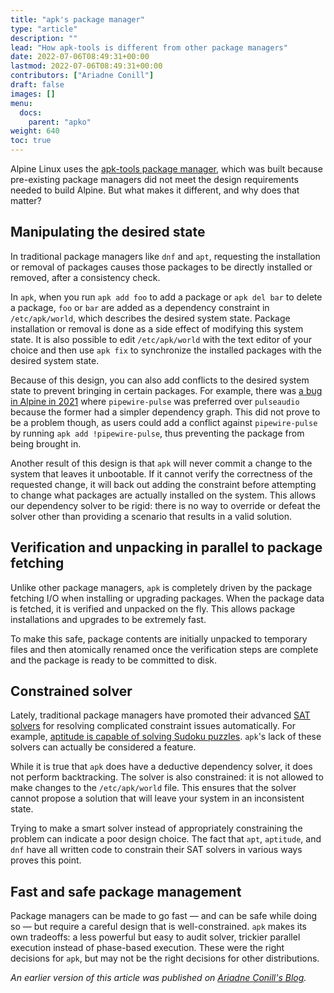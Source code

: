 ```yaml
---
title: "apk's package manager"
type: "article"
description: ""
lead: "How apk-tools is different from other package managers"
date: 2022-07-06T08:49:31+00:00
lastmod: 2022-07-06T08:49:31+00:00
contributors: ["Ariadne Conill"]
draft: false
images: []
menu:
  docs:
    parent: "apko"
weight: 640
toc: true
---
```


Alpine Linux uses the [apk-tools package manager](https://gitlab.alpinelinux.org/alpine/apk-tools), which was built because pre-existing package managers did not meet the design requirements needed to build Alpine. But what makes it different, and why does that matter?

## Manipulating the desired state 

In traditional package managers like `dnf` and `apt`, requesting the installation or removal of packages causes those packages to be directly installed or removed, after a consistency check.

In `apk`, when you run `apk add foo` to add a package or `apk del bar` to delete a package, `foo` or `bar` are added as a dependency constraint in `/etc/apk/world`, which describes the desired system state. Package installation or removal is done as a side effect of modifying this system state. It is also possible to edit `/etc/apk/world` with the text editor of your choice and then use `apk fix` to synchronize the installed packages with the desired system state.

Because of this design, you can also add conflicts to the desired system state to prevent bringing in certain packages. For example, there was [a bug in Alpine in 2021](https://gitlab.alpinelinux.org/alpine/apk-tools/-/issues/10742) where `pipewire-pulse` was preferred over `pulseaudio` because the former had a simpler dependency graph. This did not prove to be a problem though, as users could add a conflict against `pipewire-pulse` by running `apk add !pipewire-pulse`, thus preventing the package from being brought in. 

Another result of this design is that `apk` will never commit a change to the system that leaves it unbootable. If it cannot verify the correctness of the requested change, it will back out adding the constraint before attempting to change what packages are actually installed on the system. This allows our dependency solver to be rigid: there is no way to override or defeat the solver other than providing a scenario that results in a valid solution.

## Verification and unpacking in parallel to package fetching

Unlike other package managers, `apk` is completely driven by the package fetching I/O when installing or upgrading packages. When the package data is fetched, it is verified and unpacked on the fly. This allows package installations and upgrades to be extremely fast.

To make this safe, package contents are initially unpacked to temporary files and then atomically renamed once the verification steps are complete and the package is ready to be committed to disk.

## Constrained solver

Lately, traditional package managers have promoted their advanced [SAT solvers](https://en.wikipedia.org/wiki/SAT_solver) for resolving complicated constraint issues automatically. For example, [aptitude is capable of solving Sudoku puzzles](https://web.archive.org/web/20080823224640/http://algebraicthunk.net/~dburrows/blog/entry/package-management-sudoku/). `apk`'s lack of these solvers can actually be considered a feature.

While it is true that `apk` does have a deductive dependency solver, it does not perform backtracking. The solver is also constrained: it is not allowed to make changes to the `/etc/apk/world` file. This ensures that the solver cannot propose a solution that will leave your system in an inconsistent state.

Trying to make a smart solver instead of appropriately constraining the problem can indicate a poor design choice. The fact that `apt`, `aptitude`, and `dnf` have all written code to constrain their SAT solvers in various ways proves this point.

## Fast and safe package management

Package managers can be made to go fast — and can be safe while doing so — but require a careful design that is well-constrained. `apk` makes its own tradeoffs: a less powerful but easy to audit solver, trickier parallel execution instead of phase-based execution. These were the right decisions for `apk`, but may not be the right decisions for other distributions.

_An earlier version of this article was published on [Ariadne Conill's Blog](https://ariadne.space/2021/04/25/why-apk-tools-is-different-than-other-package-managers/)._